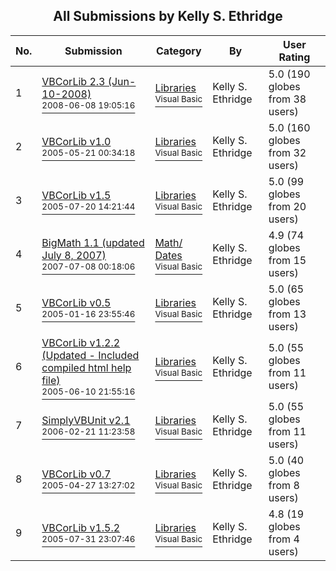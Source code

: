 ﻿<div align="center">

## All Submissions by Kelly S\. Ethridge

</div>

No.  | Submission | Category | By   | User Rating
---- | ---------- | -------- | ---- | -----------
1 | [VBCorLib 2\.3 \(Jun\-10\-2008\)<br /><sup>2008-06-08 19:05:16</sup>](https://github.com/Planet-Source-Code/kelly-s-ethridge-vbcorlib-2-3-jun-10-2008__1-66874) | [Libraries<br /><sup>Visual Basic</sup>](../ByCategory/libraries__1-49.md) | Kelly S\. Ethridge | 5.0 (190 globes from 38 users)
2 | [VBCorLib v1\.0<br /><sup>2005-05-21 00:34:18</sup>](https://github.com/Planet-Source-Code/kelly-s-ethridge-vbcorlib-v1-0__1-60536) | [Libraries<br /><sup>Visual Basic</sup>](../ByCategory/libraries__1-49.md) | Kelly S\. Ethridge | 5.0 (160 globes from 32 users)
3 | [VBCorLib v1\.5<br /><sup>2005-07-20 14:21:44</sup>](https://github.com/Planet-Source-Code/kelly-s-ethridge-vbcorlib-v1-5__1-61812) | [Libraries<br /><sup>Visual Basic</sup>](../ByCategory/libraries__1-49.md) | Kelly S\. Ethridge | 5.0 (99 globes from 20 users)
4 | [BigMath 1\.1 \(updated July 8, 2007\)<br /><sup>2007-07-08 00:18:06</sup>](https://github.com/Planet-Source-Code/kelly-s-ethridge-bigmath-1-1-updated-july-8-2007__1-68710) | [Math/ Dates<br /><sup>Visual Basic</sup>](../ByCategory/math-dates__1-37.md) | Kelly S\. Ethridge | 4.9 (74 globes from 15 users)
5 | [VBCorLib v0\.5<br /><sup>2005-01-16 23:55:46</sup>](https://github.com/Planet-Source-Code/kelly-s-ethridge-vbcorlib-v0-5__1-58325) | [Libraries<br /><sup>Visual Basic</sup>](../ByCategory/libraries__1-49.md) | Kelly S\. Ethridge | 5.0 (65 globes from 13 users)
6 | [VBCorLib v1\.2\.2 \(Updated \- Included compiled html help file\)<br /><sup>2005-06-10 21:55:16</sup>](https://github.com/Planet-Source-Code/kelly-s-ethridge-vbcorlib-v1-2-2-updated-included-compiled-html-help-file__1-61038) | [Libraries<br /><sup>Visual Basic</sup>](../ByCategory/libraries__1-49.md) | Kelly S\. Ethridge | 5.0 (55 globes from 11 users)
7 | [SimplyVBUnit v2\.1<br /><sup>2006-02-21 11:23:58</sup>](https://github.com/Planet-Source-Code/kelly-s-ethridge-simplyvbunit-v2-1__1-64116) | [Libraries<br /><sup>Visual Basic</sup>](../ByCategory/libraries__1-49.md) | Kelly S\. Ethridge | 5.0 (55 globes from 11 users)
8 | [VBCorLib v0\.7<br /><sup>2005-04-27 13:27:02</sup>](https://github.com/Planet-Source-Code/kelly-s-ethridge-vbcorlib-v0-7__1-60239) | [Libraries<br /><sup>Visual Basic</sup>](../ByCategory/libraries__1-49.md) | Kelly S\. Ethridge | 5.0 (40 globes from 8 users)
9 | [VBCorLib v1\.5\.2<br /><sup>2005-07-31 23:07:46</sup>](https://github.com/Planet-Source-Code/kelly-s-ethridge-vbcorlib-v1-5-2__1-62006) | [Libraries<br /><sup>Visual Basic</sup>](../ByCategory/libraries__1-49.md) | Kelly S\. Ethridge | 4.8 (19 globes from 4 users)
